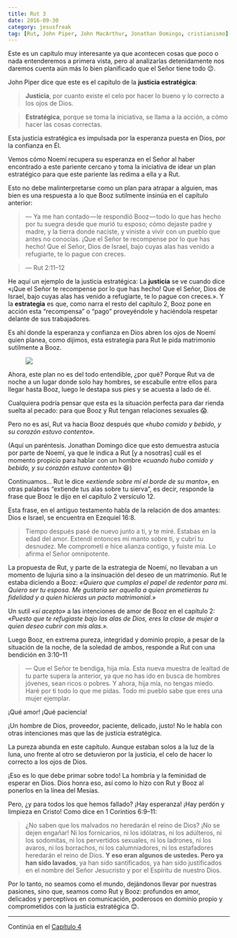 ```yaml
---
title: Rut 3
date: 2016-09-30
category: jesusfreak
tag: [Rut, John Piper, John MacArthur, Jonathan Domingo, cristianismo]
---
```


Este es un capítulo muy interesante ya que acontecen cosas que poco o nada entenderemos a primera vista, pero al analizarlas detenidamente nos daremos cuenta aún más lo bien planificado que el Señor tiene todo 😌.

John Piper dice que este es el capítulo de la **justicia estratégica**:

> **Justicia**, por cuanto existe el celo por hacer lo bueno y lo correcto a los ojos de Dios.

> **Estratégica**, porque se toma la iniciativa, se llama a la acción, a cómo hacer las cosas correctas.

Esta justicia estratégica es impulsada por la esperanza puesta en Dios, por la confianza en Él.

Vemos cómo Noemí recupera su esperanza en el Señor al haber encontrado a este pariente cercano y toma la iniciativa de idear un plan estratégico para que este pariente las redima a ella y a Rut.

Esto no debe malinterpretarse como un plan para atrapar a alguien, mas bien es una respuesta a lo que Booz sutilmente insinúa en el capítulo anterior:

> — Ya me han contado — le respondió Booz — todo lo que has hecho por tu suegra desde que murió tu esposo; cómo dejaste padre y madre, y la tierra donde naciste, y viniste a vivir con un pueblo que antes no conocías. ¡Que el Señor te recompense por lo que has hecho! Que el Señor, Dios de Israel, bajo cuyas alas has venido a refugiarte, te lo pague con creces.

> — Rut 2:11–12

He aquí un ejemplo de la justicia estratégica: La **justicia** se ve cuando dice «¡Que el Señor te recompense por lo que has hecho! Que el Señor, Dios de Israel, bajo cuyas alas has venido a refugiarte, te lo pague con creces.». Y la **estrategia** es que, como narra el resto del capítulo 2, Booz pone en acción esta “recompensa” o “pago” proveyéndole y haciéndola respetar delante de sus trabajadores.

Es ahí donde la esperanza y confianza en Dios abren los ojos de Noemí quien planea, como dijimos, esta estrategia para Rut le pida matrimonio sutilmente a Booz.

<figure>

![](https://cdn-images-1.medium.com/max/600/1*ZA5kpDOBfTWUdIUbtj0mnA.png)

</figure>

Ahora, este plan no es del todo entendible, ¿por qué? Porque Rut va de noche a un lugar donde solo hay hombres, se escabulle entre ellos para llegar hasta Booz, luego le destapa sus pies y se acuesta a lado de él.

Cualquiera podría pensar que esta es la situación perfecta para dar rienda suelta al pecado: para que Booz y Rut tengan relaciones sexuales 😱.

Pero no es así, Rut va hacia Booz después que _«hubo comido y bebido, y su corazón estuvo contento»_.

(Aquí un paréntesis. Jonathan Domingo dice que esto demuestra astucia por parte de Noemí, ya que le indica a Rut [y a nosotras] cuál es el momento propicio para hablar con un hombre _«cuando hubo comido y bebido, y su corazón estuvo contento»_ 😆)

Continuamos… Rut le dice _«extiende sobre mí el borde de su manto»_, en otras palabras “extiende tus alas sobre tu sierva”, es decir, responde la frase que Booz le dijo en el capítulo 2 versículo 12.

Esta frase, en el antiguo testamento habla de la relación de dos amantes: Dios e Israel, se encuentra en Ezequiel 16:8.

> Tiempo después pasé de nuevo junto a ti, y te miré. Estabas en la edad del amor. Extendí entonces mi manto sobre ti, y cubrí tu desnudez. Me comprometí e hice alianza contigo, y fuiste mía. Lo afirma el Señor omnipotente.

La propuesta de Rut, y parte de la estrategia de Noemí, no llevaban a un momento de lujuria sino a la insinuación del deseo de un matrimonio. Rut le estaba diciendo a Booz: _«Quiero que cumplas el papel de redentor para mi. Quiero ser tu esposa. Me gustaría ser aquella a quien prometieras tu fidelidad y a quien hicieras un pacto matrimonial.»_

Un sutil _«sí acepto»_ a las intenciones de amor de Booz en el capítulo 2: _«Puesto que te refugiaste bajo las alas de Dios, eres la clase de mujer a quien deseo cubrir con mis alas.»._

Luego Booz, en extrema pureza, integridad y dominio propio, a pesar de la situación de la noche, de la soledad de ambos, responde a Rut con una bendición en 3:10–11

> — Que el Señor te bendiga, hija mía. Esta nueva muestra de lealtad de tu parte supera la anterior, ya que no has ido en busca de hombres jóvenes, sean ricos o pobres. Y ahora, hija mía, no tengas miedo. Haré por ti todo lo que me pidas. Todo mi pueblo sabe que eres una mujer ejemplar.

¡Qué amor! ¡Qué paciencia!

¡Un hombre de Dios, proveedor, paciente, delicado, justo! No le habla con otras intenciones mas que las de justicia estratégica.

La pureza abunda en este capítulo. Aunque estaban solos a la luz de la luna, uno frente al otro se detuvieron por la justicia, el celo de hacer lo correcto a los ojos de Dios.

¡Eso es lo que debe primar sobre todo! La hombría y la feminidad de esperar en Dios. Dios honra eso, así como lo hizo con Rut y Booz al ponerlos en la línea del Mesías.

Pero, ¿y para todos los que hemos fallado? ¡Hay esperanza! ¡Hay perdón y limpieza en Cristo! Como dice en 1 Corintios 6:9–11:

> ¿No saben que los malvados no heredarán el reino de Dios? ¡No se dejen engañar! Ni los fornicarios, ni los idólatras, ni los adúlteros, ni los sodomitas, ni los pervertidos sexuales, ni los ladrones, ni los avaros, ni los borrachos, ni los calumniadores, ni los estafadores heredarán el reino de Dios. **Y eso eran algunos de ustedes. Pero ya han sido lavados**, ya han sido santificados, ya han sido justificados en el nombre del Señor Jesucristo y por el Espíritu de nuestro Dios.

Por lo tanto, no seamos como el mundo, dejándonos llevar por nuestras pasiones, sino que, seamos como Rut y Booz: profundos en amor, delicados y perceptivos en comunicación, poderosos en dominio propio y comprometidos con la justicia estratégica 😊.

---

Continúa en el [Capítulo 4](https://lavaldi.com/jesusfreak/rut-4)
